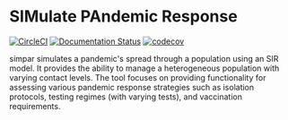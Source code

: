 # SIMulate PAndemic Response

[![CircleCI](https://circleci.com/gh/cornell-covid-modeling/simpar/tree/master.svg?style=shield&circle-token=bab4306a454b23a7ba58c30c3a1d0891a5d6e5ac)](https://circleci.com/gh/cornell-covid-modeling/simpar/tree/master)
[![Documentation Status](https://readthedocs.org/projects/simpar/badge/?version=latest)](https://simpar.readthedocs.io/en/latest/?badge=latest)
[![codecov](https://codecov.io/gh/cornell-covid-modeling/simpar/branch/master/graph/badge.svg?token=VKZ6JFQC0P)](https://codecov.io/gh/cornell-covid-modeling/simpar)

simpar simulates a pandemic's spread through a population using an SIR model.
It provides the ability to manage a heterogeneous population with varying
contact levels. The tool focuses on providing functionality for assessing
various pandemic response strategies such as isolation protocols, testing
regimes (with varying tests), and vaccination requirements.

